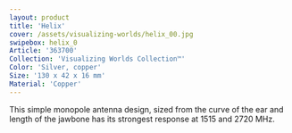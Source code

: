 ```yaml
---
layout: product
title: 'Helix'
cover: /assets/visualizing-worlds/helix_00.jpg
swipebox: helix_0
Article: '363700'
Collection: 'Visualizing Worlds Collection™'
Color: 'Silver, copper'
Size: '130 x 42 x 16 mm'
Material: 'Copper'
---
```

This simple monopole antenna design, sized from the curve of the ear and length of the jawbone has its strongest response at 1515 and 2720 MHz.
